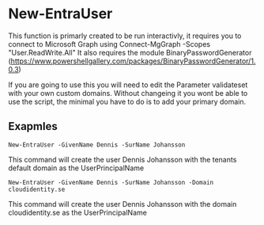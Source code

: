 # New-EntraUser
This function is primarly created to be run interactivly, it requires you to connect to Microsoft Graph using 
Connect-MgGraph -Scopes "User.ReadWrite.All"
It also requires the module BinaryPasswordGenerator (https://www.powershellgallery.com/packages/BinaryPasswordGenerator/1.0.3)

If you are going to use this you will need to edit the Parameter validateset with your own custom domains. Without changeing it you wont be able to use the script, the minimal you have to do is to add your primary domain.

## Exapmles 
```
New-EntraUser -GivenName Dennis -SurName Johansson
```
This command will create the user Dennis Johansson with the tenants default domain as the UserPrincipalName

```
New-EntraUser -GivenName Dennis -SurName Johansson -Domain cloudidentity.se
```
This command will create the user Dennis Johansson with the domain cloudidentity.se as the UserPrincipalName

